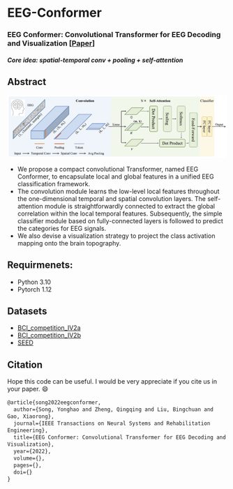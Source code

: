 # EEG-Conformer

### EEG Conformer: Convolutional Transformer for EEG Decoding and Visualization [[Paper](https://ieeexplore.ieee.org)]
##### Core idea: spatial-temporal conv + pooling + self-attention

## Abstract
![Network Architecture](/visualization/Fig1.png)

- We propose a compact convolutional Transformer, named EEG Conformer, to encapsulate local and global features in a unified EEG classification framework.  
- The convolution module learns the low-level local features throughout the one-dimensional temporal and spatial convolution layers. The self-attention module is straightforwardly connected to extract the global correlation within the local temporal features. Subsequently, the simple classifier module based on fully-connected layers is followed to predict the categories for EEG signals. 
- We also devise a visualization strategy to project the class activation mapping onto the brain topography.


## Requirmenets:
- Python 3.10
- Pytorch 1.12


## Datasets
- [BCI_competition_IV2a](https://www.bbci.de/competition/iv/)
- [BCI_competition_IV2b](https://www.bbci.de/competition/iv/)
- [SEED](https://bcmi.sjtu.edu.cn/home/seed/seed.html)


## Citation
Hope this code can be useful. I would be very appreciate if you cite us in your paper. 😄
```
@article{song2022eegconformer,
  author={Song, Yonghao and Zheng, Qingqing and Liu, Bingchuan and Gao, Xiaorong},
  journal={IEEE Transactions on Neural Systems and Rehabilitation Engineering}, 
  title={EEG Conformer: Convolutional Transformer for EEG Decoding and Visualization}, 
  year={2022},
  volume={},
  pages={},
  doi={}
}
``` 
